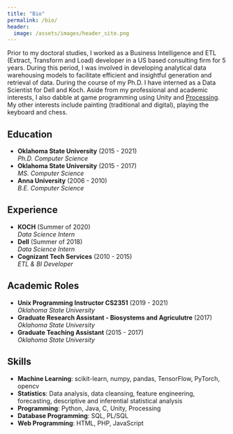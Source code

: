 ```yaml
---
title: "Bio"
permalink: /bio/
header:
  image: /assets/images/header_site.png
---
```


Prior to my doctoral studies, I worked as a Business Intelligence and ETL (Extract, Transform and Load) developer in a US based consulting firm for 5 years. During this period, I was involved in developing analytical data warehousing models to facilitate efficient and insightful generation and retrieval of data. During the course of my Ph.D. I have interned as a Data Scientist for Dell and Koch. Aside from my professional and academic interests, I also dabble at game programming using Unity and [Processing](https://processing.org/). My other interests include painting (traditional and digital), playing the keyboard and chess.

## Education
- **Oklahoma State University** (2015 - 2021)   
  *Ph.D. Computer Science*
- **Oklahoma State University** (2015 - 2017)   
  *MS. Computer Science*
- **Anna University** (2006 - 2010)   
  *B.E. Computer Science*  
  
## Experience
- **KOCH** (Summer of 2020)   
  *Data Science Intern*
- **Dell** (Summer of 2018)  
  *Data Science Intern*
- **Cognizant Tech Services** (2010 - 2015)  
  *ETL & BI Developer*

## Academic Roles
- **Unix Programming Instructor CS2351** (2019 - 2021)  
  *Oklahoma State University*
- **Graduate Research Assistant - Biosystems and Agriculutre** (2017)  
  *Oklahoma State University*
- **Graduate Teaching Assistant** (2015 - 2017)  
  *Oklahoma State University*

## Skills
- **Machine Learning**: scikit-learn, numpy, pandas, TensorFlow, PyTorch, opencv
- **Statistics**: Data analysis, data cleansing, feature engineering, forecasting, descriptive and inferential statistical analysis
- **Programming**: Python, Java, C, Unity, Processing
- **Database Programming**: SQL, PL/SQL
- **Web Programming**: HTML, PHP, JavaScript

